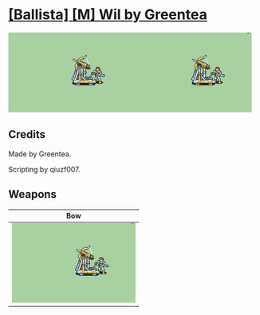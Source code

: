 # [\[Ballista\] \[M\] Wil by Greentea](./)

<img src="./5.%20Bow%20(Ballista)/Bow_000.png" alt="[Ballista] [M] Wil by Greentea standing" />

## Credits

Made by Greentea.

Scripting by qiuzf007.

## Weapons


|Bow |
|  :---: |
| <img alt="Bow animation" src="./5.%20Bow%20(Ballista)/Bow.gif" /> |
